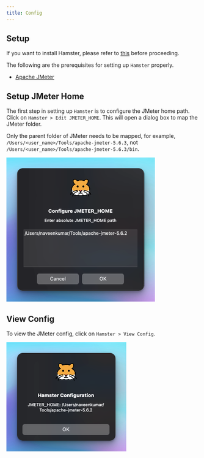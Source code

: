```yaml
---
title: Config
---
```


## Setup

If you want to install Hamster, please refer to [this](../mac/install.md) before proceeding.

The following are the prerequisites for setting up `Hamster` properly.

- [Apache JMeter](https://jmeter.apache.org)

## Setup JMeter Home

The first step in setting up `Hamster` is to configure the JMeter home path. Click on `Hamster > Edit JMETER_HOME`. This will open a dialog box to map the JMeter folder.

Only the parent folder of JMeter needs to be mapped, for example, `/Users/<user_name>/Tools/apache-jmeter-5.6.3`, not `/Users/<user_name>/Tools/apache-jmeter-5.6.3/bin`.

![Hamster - Edit JMeter Home](../../../static/assets/mac/Hamster-Mac-Edit-JMeter-Home.png)

## View Config

To view the JMeter config, click on `Hamster > View Config`.

![Hamster - View Config](../../../static/assets/mac/Hamster-Mac-View-Config.png)
